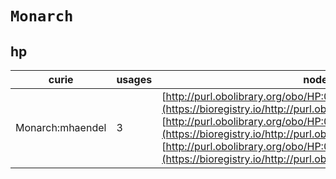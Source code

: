 # `Monarch`
## hp
| curie            |   usages | nodes                                                                                                                                                                                                                                                                                                                                       |
|------------------|----------|---------------------------------------------------------------------------------------------------------------------------------------------------------------------------------------------------------------------------------------------------------------------------------------------------------------------------------------------|
| Monarch:mhaendel |        3 | [http://purl.obolibrary.org/obo/HP:0012654](https://bioregistry.io/http://purl.obolibrary.org/obo/HP:0012654), [http://purl.obolibrary.org/obo/HP:0012655](https://bioregistry.io/http://purl.obolibrary.org/obo/HP:0012655), [http://purl.obolibrary.org/obo/HP:0012656](https://bioregistry.io/http://purl.obolibrary.org/obo/HP:0012656) |
